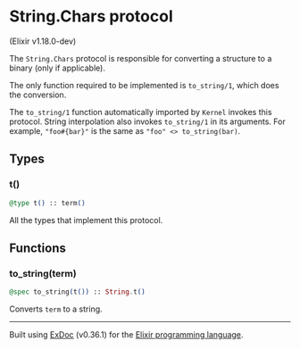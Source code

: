 # String.Chars protocol
(Elixir v1.18.0-dev)

The `String.Chars` protocol is responsible for
converting a structure to a binary (only if applicable).

The only function required to be implemented is
`to_string/1`, which does the conversion.

The `to_string/1` function automatically imported
by `Kernel` invokes this protocol. String
interpolation also invokes `to_string/1` in its
arguments. For example, `"foo#{bar}"` is the same
as `"foo" <> to_string(bar)`.

## Types

### t()

```elixir
@type t() :: term()
```

All the types that implement this protocol.

## Functions

### to_string(term)

```elixir
@spec to_string(t()) :: String.t()
```

Converts `term` to a string.



---
Built using [ExDoc](https://github.com/elixir-lang/ex_doc "ExDoc") (v0.36.1) for the [Elixir programming language](href="https://elixir-lang.org" "Elixir").
